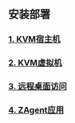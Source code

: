 ## 安装部署

### [1. KVM宿主机](1-host.md)

### [2. KVM虚拟机](2-vm.md)

### [3. 远程桌面访问](3-novnc.md)

### [4. ZAgent应用](4-zagent.md)

